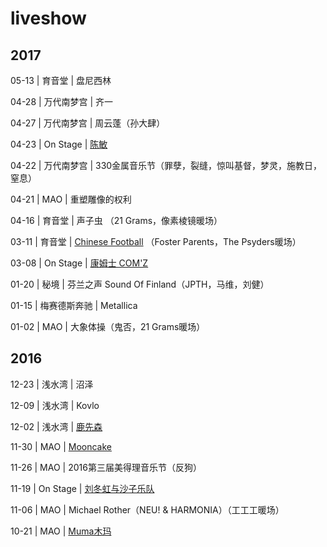 # liveshow

## 2017
05-13 | 育音堂 | 盘尼西林

04-28 | 万代南梦宫 | 齐一

04-27 | 万代南梦宫 | 周云蓬（孙大肆）

04-23 | On Stage | [陈敏](http://mp.weixin.qq.com/s/JSPUDFclpESjNj8DKwmTTQ)

04-22 | 万代南梦宫 | 330金属音乐节（罪孽，裂缝，惊叫基督，梦灵，施教日，窒息）

04-21 | MAO | 重塑雕像的权利

04-16 | 育音堂 | 声子虫 （21 Grams，像素棱镜暖场）

03-11 | 育音堂 | [Chinese Football](https://mp.weixin.qq.com/s?__biz=MjM5MzEyNjQzNg==&mid=2649734009&idx=1&sn=e90a86ea31b62e537c2d1b06164a1b57&chksm=be80da3289f75324f018ca31636c0e3bf63683237c1c95a7705ffc9452dfc83a0717cc9f3f16#rd) （Foster Parents，The Psyders暖场）

03-08 | On Stage | [康姆士 COM'Z](http://mp.weixin.qq.com/s/w8X-bljzJV6hvUxV90PFgw)

01-20 | 秘境 | 芬兰之声 Sound Of Finland（JPTH，马维，刘健）

01-15 | 梅赛德斯奔驰 | Metallica

01-02 | MAO | 大象体操（鬼否，21 Grams暖场）

## 2016

12-23 | 浅水湾 | 沼泽

12-09 | 浅水湾 | Kovlo

12-02 | 浅水湾 | [鹿先森](http://mp.weixin.qq.com/s/EN399mlYsDiApqrjxdEfPw)

11-30 | MAO | [Mooncake](http://mp.weixin.qq.com/s/_w3732saQQ5ENZvTk7fJaQ)

11-26 | MAO | 2016第三届美得理音乐节（反狗）

11-19 | On Stage | [刘冬虹与沙子乐队](http://mp.weixin.qq.com/s/K5KPZXh1njDhin6UvASAeQ)

11-06 | MAO | Michael Rother（NEU! & HARMONIA）（工工工暖场）

10-21 | MAO | [Muma木玛](http://mp.weixin.qq.com/s/2EtRpBFLTtowUiPC1Q89wQ)



